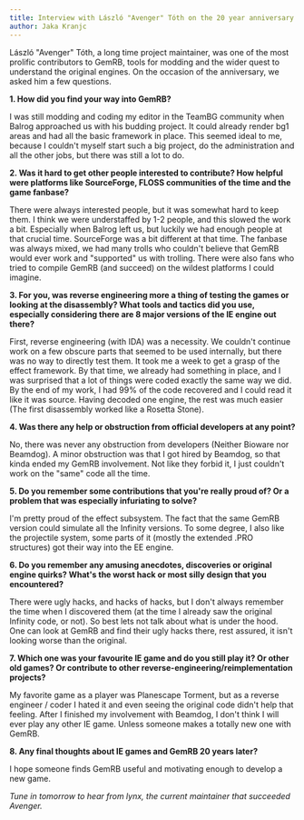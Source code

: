 ```yaml
---
title: Interview with László "Avenger" Tóth on the 20 year anniversary of GemRB
author: Jaka Kranjc
---
```


László "Avenger" Tóth, a long time project maintainer, was one of the most prolific
contributors to GemRB, tools for modding and the wider quest to understand the
original engines. On the occasion of the anniversary, we asked him a few questions.

**1. How did you find your way into GemRB?**

I was still modding and coding my editor in the TeamBG community when
Balrog approached us with his budding project. It could already render bg1
areas and had all the basic framework in place. This seemed ideal to me,
because I couldn't myself start such a big project, do the administration
and all the other jobs, but there was still a lot to do.

**2. Was it hard to get other people interested to contribute? How helpful
 were platforms like SourceForge, FLOSS communities of the time and the
 game fanbase?**

There were always interested people, but it was somewhat hard to keep them.
I think we were understaffed by 1-2 people, and this slowed the work a bit.
Especially when Balrog left us, but luckily we had enough people at that
crucial time.  SourceForge was a bit different at that time. The fanbase
was always mixed, we had many trolls who couldn't believe that GemRB would
ever work and "supported" us with trolling. There were also fans who tried
to compile GemRB (and succeed) on the wildest platforms I could imagine.

**3. For you, was reverse engineering more a thing of testing the games
 or looking at the disassembly? What tools and tactics did you use,
 especially considering there are 8 major versions of the IE engine out
 there?**

First, reverse engineering (with IDA) was a necessity. We couldn't
continue work on a few obscure parts that seemed to be used internally, but
there was no way to directly test them. It took me a week to get a grasp of
the effect framework. By that time, we already had something in place, and
I was surprised that a lot of things were coded exactly the same way we
did. By the end of my work, I had 99% of the code recovered and I could
read it like it was source. Having decoded one engine, the rest was much
easier (The first disassembly worked like a Rosetta Stone).

**4. Was there any help or obstruction from official developers at any
 point?**

No, there was never any obstruction from developers (Neither Bioware nor
Beamdog). A minor obstruction was that I got hired by Beamdog, so that
kinda ended my GemRB involvement. Not like they forbid it, I just couldn't
work on the "same" code all the time.

**5. Do you remember some contributions that you're really proud of? Or
 a problem that was especially infuriating to solve?**

I'm pretty proud of the effect subsystem. The fact that the same GemRB
version could simulate all the Infinity versions. To some degree, I also
like the projectile system, some parts of it (mostly the extended .PRO
structures) got their way into the EE engine.

**6. Do you remember any amusing anecdotes, discoveries or original
 engine quirks? What's the worst hack or most silly design that you
 encountered?**

There were ugly hacks, and hacks of hacks, but I don't always remember the
time when I discovered them (at the time I already saw the original
Infinity code, or not). So best lets not talk about what is under the hood.
One can look at GemRB and find their ugly hacks there, rest assured, it
isn't looking worse than the original.

**7. Which one was your favourite IE game and do you still play it? Or
 other old games? Or contribute to other
 reverse-engineering/reimplementation projects?**

My favorite game as a player was Planescape Torment, but as a reverse
engineer / coder I hated it and even seeing the original code didn't help
that feeling. After I finished my involvement with Beamdog, I don't think I
will ever play any other IE game. Unless someone makes a totally new one
with GemRB.

**8. Any final thoughts about IE games and GemRB 20 years later?**

I hope someone finds GemRB useful and motivating enough to develop a new game.


_Tune in tomorrow to hear from lynx, the current maintainer that succeeded Avenger._
